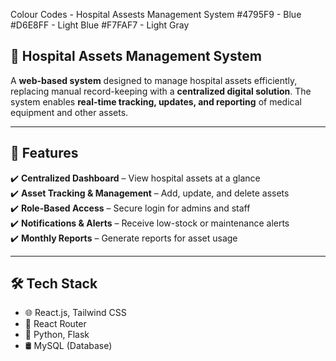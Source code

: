 Colour Codes - Hospital Assests Management System 
#4795F9 - Blue
#D6E8FF - Light Blue
#F7FAF7 - Light Gray


## 🏥 Hospital Assets Management System

A **web-based system** designed to manage hospital assets efficiently, replacing manual record-keeping with a **centralized digital solution**. The system enables **real-time tracking, updates, and reporting** of medical equipment and other assets.

---

## 📌 Features  
✔️ **Centralized Dashboard** – View hospital assets at a glance  
✔️ **Asset Tracking & Management** – Add, update, and delete assets  
✔️ **Role-Based Access** – Secure login for admins and staff  
✔️ **Notifications & Alerts** – Receive low-stock or maintenance alerts  
✔️ **Monthly Reports** – Generate reports for asset usage  

---

## 🛠️ Tech Stack
- 🌐 React.js, Tailwind CSS
- 🔗 React Router
- 🐍 Python, Flask
- 🛢️ MySQL (Database)



